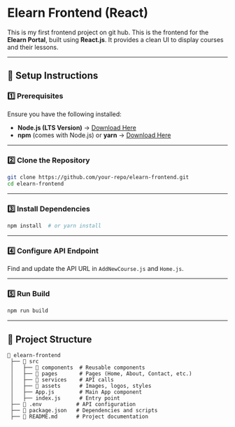 # Elearn Frontend (React)
This is my first frontend project on git hub.
This is the frontend for the **Elearn Portal**, built using **React.js**. It provides a clean UI to display courses and their lessons.

---

## 🚀 Setup Instructions

### **1️⃣ Prerequisites**

Ensure you have the following installed:

- **Node.js (LTS Version)** → [Download Here](https://nodejs.org/)
- **npm** (comes with Node.js) or **yarn** → [Download Here](https://classic.yarnpkg.com/lang/en/docs/install/)

---

### **2️⃣ Clone the Repository**

```sh
git clone https://github.com/your-repo/elearn-frontend.git
cd elearn-frontend
```

---

### **3️⃣ Install Dependencies**

```sh
npm install  # or yarn install
```

---

### **4️⃣ Configure API Endpoint**

Find and update the API URL in `AddNewCourse.js` and `Home.js`.

---

### **5️⃣ Run Build**

```sh
npm run build
```
---

## 📁 Project Structure

```plaintext
📂 elearn-frontend
 ├── 📂 src
 │   ├── 📂 components  # Reusable components
 │   ├── 📂 pages       # Pages (Home, About, Contact, etc.)
 │   ├── 📂 services    # API calls
 │   ├── 📂 assets      # Images, logos, styles
 │   ├── App.js        # Main App component
 │   ├── index.js      # Entry point
 ├── 📄 .env           # API configuration
 ├── 📄 package.json   # Dependencies and scripts
 ├── 📄 README.md      # Project documentation
```

